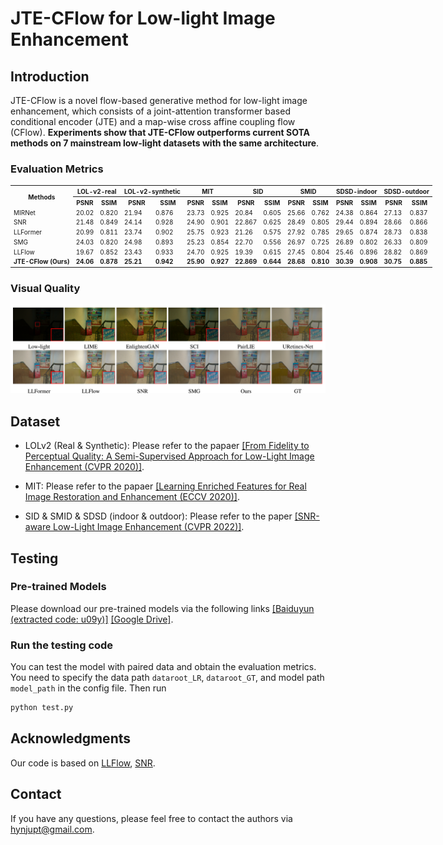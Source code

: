 # JTE-CFlow for Low-light Image Enhancement


## Introduction
JTE-CFlow is a novel flow-based generative method for low-light image enhancement, which consists of a joint-attention transformer based conditional encoder (JTE) and a map-wise cross affine coupling flow (CFlow). **Experiments show that JTE-CFlow outperforms current SOTA methods on 7 mainstream low-light datasets with the same architecture**. 

### Evaluation Metrics

<link rel="stylesheet" type="text/css" href="styles.css">

<table style="width: 800px; font-size: 10px;">
    <tr> 
        <th rowspan="2" class="top-bordered right-bordered">Methods </th>
        <th colspan="2" class="top-bordered right-bordered">LOL-v2-real</th>
        <th colspan="2" class="top-bordered right-bordered">LOL-v2-synthetic</th>
        <th colspan="2" class="top-bordered right-bordered">MIT</th>
        <th colspan="2" class="top-bordered right-bordered">SID</th>
        <th colspan="2" class="top-bordered right-bordered">SMID</th>
        <th colspan="2" class="top-bordered right-bordered">SDSD-indoor</th>
        <th colspan="2" class="top-bordered right-bordered">SDSD-outdoor</th>
    </tr>
    <tr>
        <th> PSNR </th> 
        <th class="right-bordered"> SSIM </th>
        <th> PSNR </th>
        <th class="right-bordered"> SSIM </th>
        <th> PSNR </th>
        <th class="right-bordered"> SSIM </th>
        <th> PSNR </th>
        <th class="right-bordered"> SSIM </th>
        <th> PSNR </th>
        <th class="right-bordered"> SSIM </th>
        <th> PSNR </th>
        <th class="right-bordered"> SSIM </th>
        <th> PSNR </th>
        <th class="right-bordered"> SSIM </th>
    </tr>
    <tr>
        <td class="right-bordered"> MIRNet </td>
        <td> 20.02 </td>
        <td class="right-bordered"> 0.820 </td>
        <td> 21.94 </td>
        <td class="right-bordered"> 0.876 </td>
        <td> 23.73 </td>
        <td class="right-bordered"> 0.925 </td>
        <td> 20.84 </td>
        <td class="right-bordered"> 0.605 </td>
        <td> 25.66 </td>
        <td class="right-bordered"> 0.762 </td>
        <td> 24.38 </td>
        <td class="right-bordered"> 0.864 </td>
        <td> 27.13 </td>
        <td class="right-bordered"> 0.837 </td>
    </tr>
    <tr>
        <td class="right-bordered"> SNR </td>
        <td> 21.48 </td>
        <td class="right-bordered"> 0.849 </td>
        <td> 24.14 </td>
        <td class="right-bordered"> 0.928 </td>
        <td> 24.90 </td>
        <td class="right-bordered"> 0.901 </td>
        <td> 22.867 </td>
        <td class="right-bordered"> 0.625 </td>
        <td> 28.49 </td>
        <td class="right-bordered"> 0.805 </td>
        <td> 29.44 </td>
        <td class="right-bordered"> 0.894 </td>
        <td> 28.66 </td>
        <td class="right-bordered"> 0.866 </td>
    </tr>
    <tr>
        <td class="right-bordered"> LLFormer </td>
        <td> 20.99 </td>
        <td class="right-bordered"> 0.811 </td>
        <td> 23.74 </td>
        <td class="right-bordered"> 0.902 </td>
        <td> 25.75 </td>
        <td class="right-bordered"> 0.923 </td>
        <td> 21.26 </td>
        <td class="right-bordered"> 0.575 </td>
        <td> 27.92 </td>
        <td class="right-bordered"> 0.785 </td>
        <td> 29.65 </td>
        <td class="right-bordered"> 0.874 </td>
        <td> 28.73 </td>
        <td class="right-bordered"> 0.838 </td>
    </tr>
    <tr>
        <td class="right-bordered"> SMG </td>
        <td> 24.03 </td>
        <td class="right-bordered"> 0.820 </td>
        <td> 24.98 </td>
        <td class="right-bordered"> 0.893 </td>
        <td> 25.23 </td>
        <td class="right-bordered"> 0.854 </td>
        <td> 22.70 </td>
        <td class="right-bordered"> 0.556 </td>
        <td> 26.97 </td>
        <td class="right-bordered"> 0.725 </td>
        <td> 26.89 </td>
        <td class="right-bordered"> 0.802 </td>
        <td> 26.33 </td>
        <td class="right-bordered"> 0.809 </td>
    </tr>
    <tr>
        <td class="right-bordered"> LLFlow </td>
        <td> 19.67 </td>
        <td class="right-bordered"> 0.852 </td>
        <td> 23.43 </td>
        <td class="right-bordered"> 0.933 </td>
        <td> 24.70 </td>
        <td class="right-bordered"> 0.925 </td>
        <td> 19.39 </td>
        <td class="right-bordered"> 0.615 </td>
        <td> 27.45 </td>
        <td class="right-bordered"> 0.804 </td>
        <td> 25.46 </td>
        <td class="right-bordered"> 0.896 </td>
        <td> 28.82 </td>
        <td class="right-bordered"> 0.869 </td>
    </tr>
    <tr class="bottom-bordered bold-top-border">
        <td class="right-bordered "> <b>JTE-CFlow (Ours)<b> </td>
        <td> <b>24.06<b> </td>
        <td class="right-bordered"> <b>0.878<b> </td>
        <td> <b>25.21<b> </td>
        <td class="right-bordered"> <b>0.942<b> </td>
        <td> <b>25.90<b> </td>
        <td class="right-bordered"> <b>0.927<b> </td>
        <td> <b>22.869<b> </td>
        <td class="right-bordered"> <b>0.644<b> </td>
        <td> <b>28.68<b> </td>
        <td class="right-bordered"> <b>0.810<b> </td>
        <td> <b>30.39<b> </td>
        <td class="right-bordered"> <b>0.908<b> </td>
        <td> <b>30.75<b> </td>
        <td class="right-bordered"> <b>0.885<b> </td>
    </tr>

</table>



### Visual Quality
<img src="./figure/visual-quality.png" width="800"/>



## Dataset

- LOLv2 (Real & Synthetic): Please refer to the papaer [[From Fidelity to Perceptual Quality: A Semi-Supervised Approach for Low-Light Image Enhancement (CVPR 2020)]](https://github.com/flyywh/CVPR-2020-Semi-Low-Light).

- MIT: Please refer to the papaer [[Learning Enriched Features for Real Image Restoration and Enhancement (ECCV 2020)]](https://github.com/swz30/MIRNet).

- SID & SMID & SDSD (indoor & outdoor): Please refer to the paper [[SNR-aware Low-Light Image Enhancement (CVPR 2022)]](https://github.com/dvlab-research/SNR-Aware-Low-Light-Enhance).




## Testing

### Pre-trained Models

Please download our pre-trained models via the following links [[Baiduyun (extracted code:  u09y)]](https://pan.baidu.com/s/1GPDPEzxYzEqGo0-oig97iw?pwd=u09y) [[Google Drive]](https://drive.google.com/drive/folders/15SDM0rctkjxn9lgdBmvSNEwpUABYW7Sf?usp=drive_link).

### Run the testing code 

You can test the model with paired data and obtain the evaluation metrics. You need to specify the data path ```dataroot_LR```, ```dataroot_GT```, and model path ```model_path``` in the config file. Then run
```bash
python test.py
```


## Acknowledgments
Our code is based on [LLFlow](https://github.com/wyf0912/LLFlow), [SNR](https://github.com/dvlab-research/SNR-Aware-Low-Light-Enhance).

## Contact
If you have any questions, please feel free to contact the authors via [hynjupt@gmail.com](hynjupt@gmail.com).